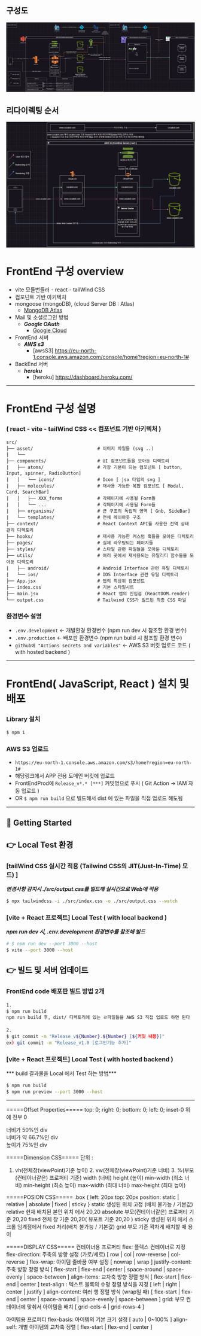 ## 구성도
![구성도](구성도.png)

##  리다이렉팅 순서
![리다이렉팅_순서](리다이렉팅_구성.png)


#### 
# FrontEnd 구성 overview
#### 
- vite 모듈번들러 - react - tailWind CSS
- 컴포넌트 기반 아키텍처
- mongoose (mongoDB), (cloud Server DB : Atlas)
  - [MongoDB Atlas](https://cloud.mongodb.com/v2#/org/66fcba7d069a4d43c73cf7af/projects)
- Mail 및 소셜로그인 방법
  - ***Google OAuth***
    - [Google Cloud](https://console.cloud.google.com/welcome?rapt=AEjHL4OJjFc4lzLNcPNlXrzCFEk45oarFz-owP3pH7s5GC9KMcHKLrYImjWonYlwViLawL4IKSzLOyJDlzlqi-pTsoabi1ETDflnLRV5rtVjyiFK-EuHj7Q&inv=1&invt=AbrdaA&project=oauthmailer-452010)
- FrontEnd 서버
  - ***AWS s3***
    - [awsS3] https://eu-north-1.console.aws.amazon.com/console/home?region=eu-north-1#
- BackEnd 서버
  - ***heroku***
    - [heroku] https://dashboard.heroku.com/

___

#### 
# FrontEnd 구성 설명
#### 

### ( react - vite - tailWind CSS << 컴포넌트 기반 아키텍처 )
```tree
src/
├── asset/                        # 이미지 파일들 (svg ..)
|   └──                           
├── components/                   # UI 컴포넌트들을 모아둔 디렉토리 
|   ├── atoms/                    # 가장 기본이 되는 컴포넌트 [ button, Input, spinner, RadioButton]
|   │   └── icons/                # Icon [ jsx 타입의 svg ]
|   ├── molecules/                # 재사용 가능한 복합 컴포넌트 [ Modal, Card, SearchBar]
|   │   ├── XXX_forms             # 각페이지에 사용될 Form들
|   │   └── ...                   # 각페이지에 사용될 Form들
|   ├── organisms/                # 큰 구조의 독립적 영역 [ Gnb, SideBar]
|   └── templates/                # 전체 레이아웃 구조 
├── context/                      # React Context API를 사용한 전역 상태 관리 디렉토리
├── hooks/                        # 재사용 가능한 커스텀 훅들을 모아둔 디렉토리
├── pages/                        # 실제 라우팅되는 페이지들
├── styles/                       # 스타일 관련 파일들을 모아둔 디렉토리
├── utils/                        # 여러 곳에서 재사용되는 유틸리티 함수들을 모아둔 디렉토리
|   ├── android/                  # Android Interface 관련 유틸 디렉토리
|   └── ios/                      # IOS Interface 관련 유틸 디렉토리
├── App.jsx                       # 앱의 최상위 컴포넌트
├── index.css                     # 기본 스타일시트
├── main.jsx                      # React 앱의 진입점 (ReactDOM.render)
└── output.css                    # Tailwind CSS가 빌드된 최종 CSS 파일
```

### 환경변수 설명
  - `.env.development` <- 개발환경 환경변수 (npm run dev 시 참조할 환경 변수)
  - `.env.production`  <- 배포판 환경변수   (npm run build 시 참조할 환경 변수)
  - `github에 "Actions secrets and variables"` <- AWS S3 버킷 업로드 코드 ( with hosted backend )

___

#### 
# FrontEnd( JavaScript, React ) 설치 및 배포
#### 

### Library 설치
```bash
$ npm i
```

### AWS S3 업로드
  - `https://eu-north-1.console.aws.amazon.com/s3/home?region=eu-north-1#` 
  - 해당링크에서 APP 전용 도메인 버킷에 업로드
  - FrontEndProd에 `Release_v*.* [***]` 커밋명으로 푸시 ( Git Action -> IAM 자동 업로드 )
  - OR `$ npm run build` 으로 빌드해서 dist 에 있는 파일을 직접 업로드 해도됨

___

## 🚀 Getting Started

## 👉 Local Test 환경
### [tailWind CSS 실시간 적용 (Tailwind CSS의 JIT(Just-In-Time) 모드) ]
***변경사항 감지시 ./src/output.css를 빌드해 실시간으로 Web에 적용***
```bash
$ npx tailwindcss -i ./src/index.css -o ./src/output.css --watch
```

### [vite + React 프로젝트] Local Test ( with local backend )
***npm run dev 시, .env.development 환경변수를 참조해 빌드***
```bash
# $ npm run dev --port 3000 --host
$ vite --port 3000 --host
```

## 👉 빌드 및 서버 업데이트
### FrontEnd code 배포판 빌드 방법 2개
```bash
1.
$ npm run build
npm run build 후, dist/ 디렉토리에 있는 ㄹ파일들을 AWS S3 직접 업로드 하면 된다

2.
$ git commit -m "Release_v${Number}.${Number} [${커밋 내용}]"
ex) git commit -m "Release_v1.0 [로그인기능 추가]"
```

### [vite + React 프로젝트] Local Test ( with hosted backend )
*** build 결과물을 Local 에서 Test 하는 방법***
```bash
$ npm run build
$ npm run preview --port 3000 --host
```

___

=====Offset Properties=====
  top: 0;
  right: 0;
  bottom: 0;
  left: 0;
inset-0 위에 전부 0
<div class="w-1/2">너비가 50%인 div</div>
<div class="w-2/3">너비가 약 66.7%인 div</div>
<div class="h-3/4">높이가 75%인 div</div>

=====Dimension CSS=====
단위 : 
1. vh(전체창(viewPoint)기준 높이)  2. vw(전체창(viewPoint)기준 너비) 3. %(부모(컨테이너같은) 프로퍼티 기준)
width (너비)
height (높이)
min-width (최소 너비)
min-height (최소 높이)
max-width (최대 너비)
max-height (최대 높이)

=====POSION CSS=====
.box {
  left: 20px
  top: 20px
  position: static | relative | absolute | fixed | sticky
}
static	생성된 위치 고정 (배치 불가능 / 기본값)
relative	현재 배치된 본인 위치 에서 20,20
absolute	부모(컨테이너같은) 프로퍼티 기준 20,20
fixed	전체 창 기준 20,20( 뷰포트 기준 20,20 )
sticky	생성된 위치 에서 스크롤 임계점에서 fixed 처리(배치 불가능 / 기본값)
grid 부모 기준 꽉차게 배치할 때 용이

=====DISPLAY CSS=====
컨테이너용 프로퍼티
flex: 플렉스 컨테이너로 지정
flex-direction: 주축의 방향 설정 (가로/세로)
    [ row | col | row-reverse | col-reverse ]
flex-wrap: 아이템 줄바꿈 여부 설정
    [ nowrap | wrap ]
justify-content: 주축 방향 정렬 방식
    [ flex-start | flex-end | center | space-around | space-evenly | space-between ]
align-items: 교차축 방향 정렬 방식
    [ flex-start | flex-end | center ]
text-align : 텍스트 블록의 수평 정렬 방식을 지정
    [ left | right | center | justify ]
align-content: 여러 행 정렬 방식 (wrap일 때)
    [ flex-start | flex-end | center | space-around | space-evenly | space-between ]
grid: 부모 컨테이너에 맞춰서 아이템을 배치
    [ grid-cols-4 | grid-rows-4 ]

아이템용 프로퍼티
flex-basis: 아이템의 기본 크기 설정
    [ auto | 0~100% ]
align-self: 개별 아이템의 교차축 정렬
    [ flex-start | flex-end | center ]